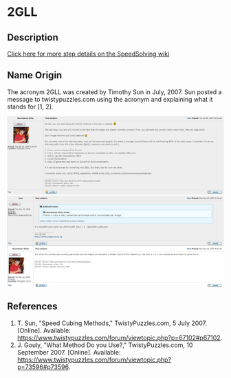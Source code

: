 # 2GLL

## Description

[Click here for more step details on the SpeedSolving wiki](https://www.speedsolving.com/wiki/index.php?title=2GLL)

## Name Origin

The acronym 2GLL was created by Timothy Sun in July, 2007. Sun posted a message to twistypuzzles.com using the acronym and explaining what it stands for [1, 2].

![](img/2GLL/Name1.png)
![](img/2GLL/Name2.png)

## References

1. T. Sun, "Speed Cubing Methods," TwistyPuzzles.com, 5 July 2007. [Online]. Available: https://www.twistypuzzles.com/forum/viewtopic.php?p=67102#p67102.
2. J. Gouly, "What Method Do you Use?," TwistyPuzzles.com, 10 September 2007. [Online]. Available: https://www.twistypuzzles.com/forum/viewtopic.php?p=73596#p73596.